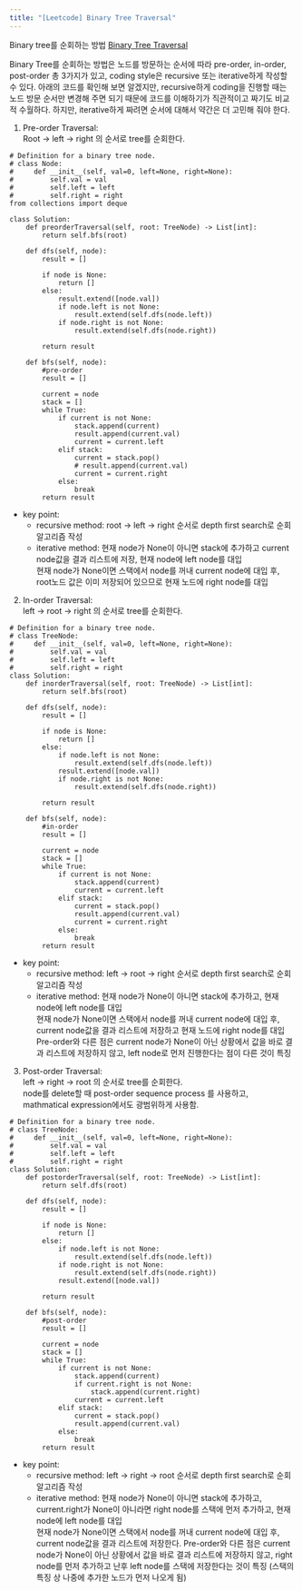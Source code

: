 ```yaml
---
title: "[Leetcode] Binary Tree Traversal"
---
```


Binary tree를 순회하는 방법 [Binary Tree Traversal](https://leetcode.com/explore/learn/card/data-structure-tree/134/traverse-a-tree/992/)

Binary Tree를 순회하는 방법은 노드를 방문하는 순서에 따라 pre-order, in-order, post-order 총 3가지가 있고, coding style은 recursive 또는 iterative하게 작성할 수 있다. 아래의 코드를 확인해 보면 알겠지만, recursive하게 coding을 진행할 때는 노드 방문 순서만 변경해 주면 되기 때문에 코드를 이해하기가 직관적이고 짜기도 비교적 수월하다. 하지만, iterative하게 짜려면 순서에 대해서 약간은 더 고민해 줘야 한다.

1) Pre-order Traversal:  
Root -> left -> right 의 순서로 tree를 순회한다.  

```
# Definition for a binary tree node.
# class Node:
#     def __init__(self, val=0, left=None, right=None):
#         self.val = val
#         self.left = left
#         self.right = right
from collections import deque

class Solution:
    def preorderTraversal(self, root: TreeNode) -> List[int]:
        return self.bfs(root)

    def dfs(self, node):
        result = []

        if node is None:
            return []
        else:
            result.extend([node.val])
            if node.left is not None:
                result.extend(self.dfs(node.left))
            if node.right is not None:
                result.extend(self.dfs(node.right))

        return result

    def bfs(self, node):
        #pre-order
        result = []

        current = node
        stack = []
        while True:
            if current is not None:
                stack.append(current)
                result.append(current.val)
                current = current.left
            elif stack:
                current = stack.pop()
                # result.append(current.val)
                current = current.right
            else:
                break
        return result
```

* key point:  
   - recursive method: root -> left -> right 순서로 depth first search로 순회 알고리즘 작성  
   - iterative method: 현재 node가 None이 아니면 stack에 추가하고 current node값을 결과 리스트에 저장, 현재 node에 left node를 대입  
                현재 node가 None이면 스택에서 node를 꺼내 current node에 대입 후, root노드 값은 이미 저장되어 있으므로 현재 노드에 right node를 대입  

2) In-order Traversal:  
left -> root -> right 의 순서로 tree를 순회한다.  

```
# Definition for a binary tree node.
# class TreeNode:
#     def __init__(self, val=0, left=None, right=None):
#         self.val = val
#         self.left = left
#         self.right = right
class Solution:
    def inorderTraversal(self, root: TreeNode) -> List[int]:
        return self.bfs(root)

    def dfs(self, node):
        result = []

        if node is None:
            return []
        else:
            if node.left is not None:
                result.extend(self.dfs(node.left))
            result.extend([node.val])
            if node.right is not None:
                result.extend(self.dfs(node.right))

        return result

    def bfs(self, node):
        #in-order
        result = []

        current = node
        stack = []
        while True:
            if current is not None:
                stack.append(current)
                current = current.left
            elif stack:
                current = stack.pop()
                result.append(current.val)
                current = current.right
            else:
                break
        return result

```

* key point:  
   - recursive method: left -> root -> right 순서로 depth first search로 순회 알고리즘 작성  
   - iterative method: 현재 node가 None이 아니면 stack에 추가하고, 현재 node에 left node를 대입  
                현재 node가 None이면 스택에서 node를 꺼내 current node에 대입 후, current node값을 결과 리스트에 저장하고 현재 노드에 right node를 대입  
                Pre-order와 다른 점은 current node가 None이 아닌 상황에서 값을 바로 결과 리스트에 저장하지 않고, left node로 먼저 진행한다는 점이 다른 것이 특징

3) Post-order Traversal:  
left -> right -> root 의 순서로 tree를 순회한다.  
node를 delete할 때 post-order sequence process 를 사용하고, mathmatical expression에서도 광범위하게 사용함.

```
# Definition for a binary tree node.
# class TreeNode:
#     def __init__(self, val=0, left=None, right=None):
#         self.val = val
#         self.left = left
#         self.right = right
class Solution:
    def postorderTraversal(self, root: TreeNode) -> List[int]:
        return self.dfs(root)

    def dfs(self, node):
        result = []

        if node is None:
            return []
        else:
            if node.left is not None:
                result.extend(self.dfs(node.left))
            if node.right is not None:
                result.extend(self.dfs(node.right))
            result.extend([node.val])

        return result

    def bfs(self, node):
        #post-order
        result = []

        current = node
        stack = []
        while True:
            if current is not None:
                stack.append(current)
                if current.right is not None:
                    stack.append(current.right)
                current = current.left
            elif stack:
                current = stack.pop()
                result.append(current.val)
            else:
                break
        return result

```

* key point:  
   - recursive method: left -> right -> root 순서로 depth first search로 순회 알고리즘 작성  
   - iterative method: 현재 node가 None이 아니면 stack에 추가하고, current.right가 None이 아니라면 right node를 스택에 먼저 추가하고, 현재 node에 left node를 대입  
                현재 node가 None이면 스택에서 node를 꺼내 current node에 대입 후, current node값을 결과 리스트에 저장한다.
                Pre-order와 다른 점은 current node가 None이 아닌 상황에서 값을 바로 결과 리스트에 저장하지 않고, right node를 먼저 추가하고 난후 left node를 스택에 저장한다는 것이 특징 (스택의 특징 상 나중에 추가한 노드가 먼저 나오게 됨)
